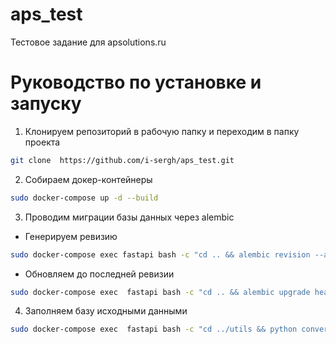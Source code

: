 # aps_test

Тестовое задание для apsolutions.ru

# Руководство по установке и запуску

1. Клонируем репозиторий в рабочую папку и переходим в папку проекта
```bash
git clone  https://github.com/i-sergh/aps_test.git
```
2. Собираем докер-контейнеры 
```bash
sudo docker-compose up -d --build
```
3. Проводим миграции базы данных через alembic
* Генерируем ревизию 
```bash
sudo docker-compose exec fastapi bash -c "cd .. && alembic revision --autogenerate " 
```
* Обновляем до последней ревизии
```bash
sudo docker-compose exec  fastapi bash -c "cd .. && alembic upgrade head"
```
4. Заполняем базу исходными данными
```bash
sudo docker-compose exec  fastapi bash -c "cd ../utils && python converter_postgres.py"
```




